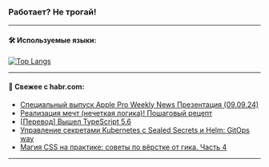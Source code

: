 ### Работает? Не трогай!

---
<!--
#### 🛠️ Technical stack:

![Java](https://img.shields.io/badge/Java-informational?logo=Oracle&style=flat&logoColor=white&color=FF4500)
![Kotlin](https://img.shields.io/badge/Kotlin-informational?logo=Kotlin&style=flat&logoColor=white&color=774D97)
![TS](https://img.shields.io/badge/TypeScript-informational?logo=typeScript&style=flat&logoColor=black&color=017acc)
![Python](https://img.shields.io/badge/Python-informational?logo=Python&style=flat&logoColor=black&color=ffdd54) <br>
![Spring](https://img.shields.io/badge/Spring-informational?logo=Spring&style=flat&logoColor=white&color=6DB33F) 
![SpringBoot](https://img.shields.io/badge/SpringBoot-informational?logo=SpringBoot&style=flat&logoColor=white&color=6DB33F)
![Nest](https://img.shields.io/badge/NestJS-informational?logo=NestJS&style=flat&logoColor=white&color=E0234E) 
![NodeJS](https://img.shields.io/badge/NodeJS-informational?logo=node.js&style=flat&logoColor=white&color=70A760)<br>
![PostgreSQL](https://img.shields.io/badge/PostgreSQL-informational?logo=PostgreSQL&style=flat&logoColor=white&color=DAA520)
![MongoDB](https://img.shields.io/badge/MongoDB-informational?logo=MongoDB&style=flat&logoColor=white&color=870000)
![Apache](https://img.shields.io/badge/Apache-informational?logo=apache&style=flat&logoColor=white&color=f74e28)

___ 
-->

#### 🛠️ Используемые языки:

[![Top Langs](https://github-readme-stats-u2qms2cxw-advtsettinggmailcoms-projects.vercel.app/api/top-langs/?username=zloylis&langs_count=10&hide_title=true&title_color=e6edf3&size_weight=0.5&count_weight=0.5&layout=compact&hide_progress=true&hide_border=true&theme=dracula)](https://github.com/zloylis)

<!---


####  :octocat:&nbsp;&nbsp; Статистика:

![GitHub stats](https://github-readme-stats-u2qms2cxw-advtsettinggmailcoms-projects.vercel.app/api?username=zloylis&show_icons=true&hide_border=true&theme=dracula&title_color=e6edf3&include_all_commits=true&count_private=true&hide_rank=false&hide_title=true&rank_icon=github)
-->
---

#### 💬 Свежее с habr.com:

<!-- BLOG-POST-LIST:START -->
- [Специальный выпуск Apple Pro Weekly News Презентация &lpar;09.09.24&rpar;](https://habr.com/ru/articles/842182/?utm_source=habrahabr&utm_medium=rss&utm_campaign=842182)
- [Реализация мечт &lpar;нечеткая логика&rpar;! Пошаговый рецепт](https://habr.com/ru/articles/842178/?utm_source=habrahabr&utm_medium=rss&utm_campaign=842178)
- [[Перевод] Вышел TypeScript 5.6](https://habr.com/ru/articles/842166/?utm_source=habrahabr&utm_medium=rss&utm_campaign=842166)
- [Управление секретами Kubernetes с Sealed Secrets и Helm: GitOps way](https://habr.com/ru/articles/840928/?utm_source=habrahabr&utm_medium=rss&utm_campaign=840928)
- [Магия CSS на практике: советы по вёрстке от гика. Часть 4](https://habr.com/ru/companies/ruvds/articles/840500/?utm_source=habrahabr&utm_medium=rss&utm_campaign=840500)
<!-- BLOG-POST-LIST:END -->

---
